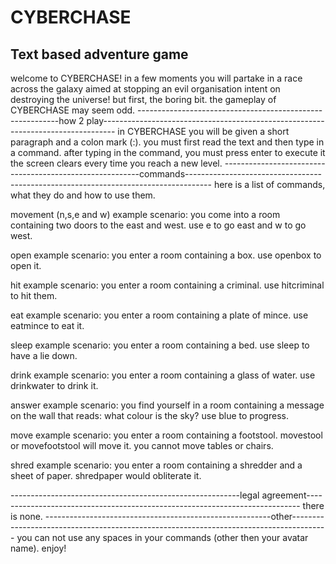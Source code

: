# CYBERCHASE
Text based adventure game
-----------------------------------------------------------------------------
welcome to CYBERCHASE!
in a few moments you will partake in a race across the galaxy aimed at stopping an evil organisation intent on destroying the universe!
but first, the boring bit. 
the gameplay of CYBERCHASE may seem odd.
----------------------------------------------------------how 2 play---------------------------------------------------------------------------------
in CYBERCHASE you will be given a short paragraph and a colon mark (:).
you must first read the text and then type in a command.
after typing in the command, you must press enter to execute it
the screen clears every time you reach a new level.
---------------------------------------------------------commands------------------------------------------------------------------------------------
here is a list of commands, what they do and how to use them.

movement (n,s,e and w)
example scenario: you come into a room containing two doors to the east and west.
use e  to go east and w to go west.

open
example scenario: you enter a room containing a box.
use openbox to open it.

hit
example scenario: you enter a room containing a criminal.
use hitcriminal to hit them.

eat
example scenario: you enter a room containing a plate of mince.
use eatmince to eat it.

sleep
example scenario: you enter a room containing a bed.
use sleep to have a lie down.

drink
example scenario: you enter a room containing a glass of water.
use drinkwater to drink it.

answer
example scenario: you find yourself in a room containing a message on the wall that reads: what colour is the sky?
use blue to progress.

move
example scenario: you enter a room containing a footstool.
movestool or movefootstool will move it.
you cannot move tables or chairs.

shred 
example scenario: you enter a room containing a shredder and a sheet of paper.
shredpaper would obliterate it.

---------------------------------------------------------legal agreement----------------------------------------------------------------------------
there is none.
--------------------------------------------------------other---------------------------------------------------------------------------------------
you can not use any spaces in your commands (other then your avatar name).
enjoy!
